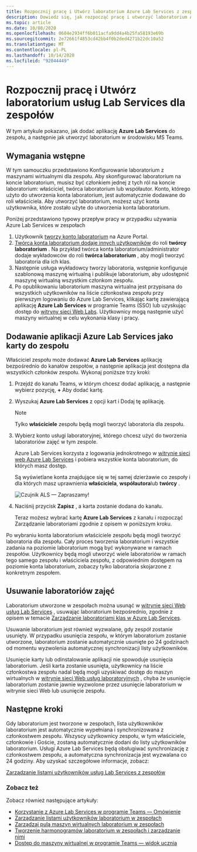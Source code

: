 ```yaml
---
title: Rozpocznij pracę i Utwórz laboratorium Azure Lab Services z zespołów
description: Dowiedz się, jak rozpocząć pracę i utworzyć laboratorium Azure Lab Services z zespołów.
ms.topic: article
ms.date: 10/08/2020
ms.openlocfilehash: 0604e2934ff6b011acfa9dd4a4b25fa58193e69b
ms.sourcegitcommit: 2e72661f4853cd42bb4f0b2ded4271b22dc10a52
ms.translationtype: MT
ms.contentlocale: pl-PL
ms.lasthandoff: 10/14/2020
ms.locfileid: "92044449"
---
```

# <a name="get-started-and-create-a-lab-services-lab-from-teams"></a>Rozpocznij pracę i Utwórz laboratorium usług Lab Services dla zespołów

W tym artykule pokazano, jak dodać aplikację **Azure Lab Services** do zespołu, a następnie jak utworzyć laboratorium w środowisku MS Teams.

## <a name="prerequisites"></a>Wymagania wstępne

W tym samouczku przedstawiono Konfigurowanie laboratorium z maszynami wirtualnymi dla zespołu. Aby skonfigurować laboratorium na koncie laboratorium, musisz być członkiem jednej z tych ról na koncie laboratorium: właściciel, twórca laboratorium lub współautor. Konto, którego użyto do utworzenia konta laboratorium, jest automatycznie dodawane do roli właściciela. Aby utworzyć laboratorium, możesz użyć konta użytkownika, które zostało użyte do utworzenia konta laboratorium.

Poniżej przedstawiono typowy przepływ pracy w przypadku używania Azure Lab Services w zespołach

1. Użytkownik [tworzy konto laboratorium](tutorial-setup-lab-account.md#create-a-lab-account) na Azure Portal.
1. [Twórca konta laboratorium dodaje innych użytkowników](tutorial-setup-lab-account.md#add-a-user-to-the-lab-creator-role) do roli **twórcy laboratorium** . Na przykład twórca konta laboratorium/administrator dodaje wykładowców do roli **twórca laboratorium** , aby mogli tworzyć laboratoria dla ich klas.
1. Następnie usługa wykładowcy tworzy laboratoria, wstępnie konfiguruje szablonową maszynę wirtualną i publikuje laboratorium, aby udostępnić maszynę wirtualną wszystkim członkom zespołu.
1. Po opublikowaniu laboratorium maszyna wirtualna jest przypisana do wszystkich użytkowników na liście członkostwa zespołu przy pierwszym logowaniu do Azure Lab Services, klikając kartę zawierającą aplikację **Azure Lab Services** w programie Teams (SSO) lub uzyskując dostęp do [witryny sieci Web Labs](https://labs.azure.com). Użytkownicy mogą następnie użyć maszyny wirtualnej w celu wykonania klasy i pracy.

## <a name="add-azure-lab-services-app-as-a-tab-to-a-team"></a>Dodawanie aplikacji Azure Lab Services jako karty do zespołu

Właściciel zespołu może dodawać **Azure Lab Services** aplikację bezpośrednio do kanałów zespołów, a następnie aplikacja jest dostępna dla wszystkich członków zespołu. Wykonaj poniższe trzy kroki:

1. Przejdź do kanału Teams, w którym chcesz dodać aplikację, a następnie wybierz pozycję, **+** Aby dodać kartę. 
1. Wyszukaj **Azure Lab Services** z opcji kart i Dodaj tę aplikację. 

    > [!NOTE]
    > Tylko **właściciele** zespołu będą mogli tworzyć laboratoria dla zespołu.
1. Wybierz konto usługi laboratoryjnej, którego chcesz użyć do tworzenia laboratoriów zajęć w tym zespole. 

    Azure Lab Services korzysta z logowania jednokrotnego w [witrynie sieci web Azure Lab Services](https://labs.azure.com) i pobiera wszystkie konta laboratorium, do których masz dostęp. 

    Są wyświetlane konta znajdujące się w tej samej dzierżawie co zespoły i dla których masz uprawnienia **właściciela**, **współautora**lub **twórcy** . 

   ![Czujnik ALS — Zapraszamy!](./media/integrate-with-teams/welcome.png) 
1. Naciśnij przycisk **Zapisz** , a karta zostanie dodana do kanału.

    Teraz możesz wybrać kartę **Azure Lab Services** z kanału i rozpocząć Zarządzanie laboratoriami zgodnie z opisem w poniższym kroku.

Po wybraniu konta laboratorium właściciele zespołu będą mogli tworzyć laboratoria dla zespołu. Cały proces tworzenia laboratorium i wszystkie zadania na poziomie laboratorium mogą być wykonywane w ramach zespołów. Użytkownicy będą mogli utworzyć wiele laboratoriów w ramach tego samego zespołu i właściciela zespołu, z odpowiednim dostępem na poziomie konta laboratorium, zobaczy tylko laboratoria skojarzone z konkretnym zespołem.

## <a name="deleting-classroom-labs"></a>Usuwanie laboratoriów zajęć

Laboratorium utworzone w zespołach można usunąć w [witrynie sieci Web usług Lab Services](https://labs.azure.com) , usuwając laboratorium bezpośrednio, zgodnie z opisem w temacie [Zarządzanie laboratoriami klas w Azure Lab Services](how-to-manage-classroom-labs.md). 

Usuwanie laboratorium jest również wyzwalane, gdy zespół zostanie usunięty. W przypadku usunięcia zespołu, w którym laboratorium zostanie utworzone, laboratorium zostanie automatycznie usunięte po 24 godzinach od momentu wyzwolenia automatycznej synchronizacji listy użytkowników. 

Usunięcie karty lub odinstalowanie aplikacji nie spowoduje usunięcia laboratorium. Jeśli karta zostanie usunięta, użytkownicy na liście członkostwa zespołu nadal będą mogli uzyskiwać dostęp do maszyn wirtualnych w [witrynie sieci Web usług laboratoryjnych](https://labs.azure.com) , chyba że usunięcie laboratorium zostanie jawnie wyzwolone przez usunięcie laboratorium w witrynie sieci Web lub usunięcie zespołu. 

## <a name="next-steps"></a>Następne kroki

Gdy laboratorium jest tworzone w zespołach, lista użytkowników laboratorium jest automatycznie wypełniana i synchronizowana z członkostwem zespołu. Wszyscy użytkownicy zespołu, w tym właściciele, członkowie i Goście, zostaną automatycznie dodani do listy użytkowników laboratorium. Usługi Azure Lab Services będą obsługiwać synchronizację z członkostwem zespołu, a automatyczna synchronizacja jest wyzwalana co 24 godziny. Aby uzyskać szczegółowe informacje, zobacz:

[Zarządzanie listami użytkowników usług Lab Services z zespołów](how-to-manage-user-lists-within-teams.md)

### <a name="see-also"></a>Zobacz też

Zobacz również następujące artykuły:

- [Korzystanie z Azure Lab Services w programie Teams — Omówienie](lab-services-within-teams-overview.md)
- [Zarządzanie listami użytkowników laboratorium w zespołach](how-to-manage-user-lists-within-teams.md)
- [Zarządzaj pulą maszyn wirtualnych laboratorium w zespołach](how-to-manage-vm-pool-within-teams.md)
- [Tworzenie harmonogramów laboratorium w zespołach i zarządzanie nimi](how-to-create-schedules-within-teams.md)
- [Dostęp do maszyny wirtualnej w programie Teams — widok ucznia](how-to-access-vm-for-students-within-teams.md)

